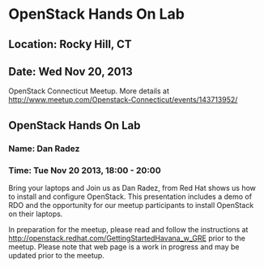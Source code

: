 # OpenStack Hands On Lab
## Location: Rocky Hill, CT
## Date: Wed Nov 20, 2013

OpenStack Connecticut Meetup. More details at <http://www.meetup.com/Openstack-Connecticut/events/143713952/>

## OpenStack Hands On Lab
### Name: Dan Radez
### Time: Tue Nov 20 2013, 18:00 - 20:00

Bring your laptops and Join us as Dan Radez, from Red Hat shows us how
to install and configure OpenStack. This presentation includes a demo of
RDO and the opportunity for our meetup participants to install OpenStack
on their laptops.

In preparation for the meetup, please read and follow the instructions
at <http://openstack.redhat.com/GettingStartedHavana_w_GRE> prior to the
meetup.  Please note that web page is a work in progress and may be
updated prior to the meetup.

